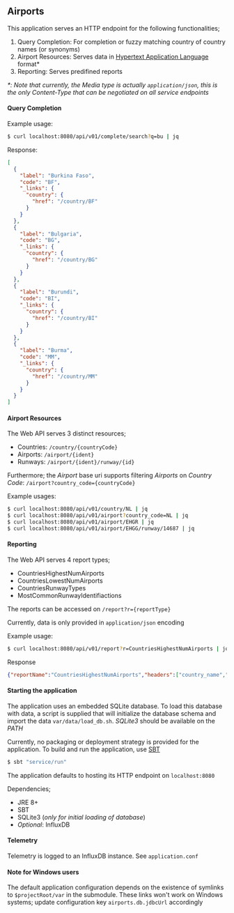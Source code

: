 Airports
------

This application serves an HTTP endpoint for the following functionalities;

1. Query Completion: For completion or fuzzy matching country of country names (or synonyms)
2. Airport Resources: Serves data in [Hypertext Application Language](http://stateless.co/hal_specification.html) format*
3. Reporting: Serves predifined reports

_*: Note that currently, the Media type is actually `application/json`, this is the only Content-Type that can be negotiated on all service endpoints_

#### Query Completion

Example usage:
```bash
$ curl localhost:8080/api/v01/complete/search?q=bu | jq
```

Response:
```json
[
  {
    "label": "Burkina Faso",
    "code": "BF",
    "_links": {
      "country": {
        "href": "/country/BF"
      }
    }
  },
  {
    "label": "Bulgaria",
    "code": "BG",
    "_links": {
      "country": {
        "href": "/country/BG"
      }
    }
  },
  {
    "label": "Burundi",
    "code": "BI",
    "_links": {
      "country": {
        "href": "/country/BI"
      }
    }
  },
  {
    "label": "Burma",
    "code": "MM",
    "_links": {
      "country": {
        "href": "/country/MM"
      }
    }
  }
]
```

#### Airport Resources

The Web API serves 3 distinct resources;

* Countries: `/country/{countryCode}`
* Airports: `/airport/{ident}`
* Runways: `/airport/{ident}/runway/{id}`

Furthermore; the _Airport_ base uri supports filtering _Airports_ on _Country Code_: `/airport?country_code={countryCode}`

Example usages:
```bash
$ curl localhost:8080/api/v01/country/NL | jq
$ curl localhost:8080/api/v01/airport?country_code=NL | jq
$ curl localhost:8080/api/v01/airport/EHGR | jq
$ curl localhost:8080/api/v01/airport/EHGG/runway/14687 | jq
```

#### Reporting

The Web API serves 4 report types;
* CountriesHighestNumAirports
* CountriesLowestNumAirports
* CountriesRunwayTypes
* MostCommonRunwayIdentifiactions

The reports can be accessed on `/report?r={reportType}`

Currently, data is only provided in `application/json` encoding

Example usage:
```bash
$ curl localhost:8080/api/v01/report?r=CountriesHighestNumAirports | jq -c
```

Response
```json
{"reportName":"CountriesHighestNumAirports","headers":["country_name","num_airports"],"data":[["United States","21501"],["Brazil","3839"],["Canada","2454"],["Australia","1908"],["Russia","920"],["France","789"],["Argentina","713"],["Germany","703"],["Colombia","700"],["Venezuela","592"]]}
```

#### Starting the application

The application uses an embedded SQLite database. To load this database with data, a script is supplied that will initialize the database schema and import the data `var/data/load_db.sh`. _SQLite3_ should be available on the _PATH_

Currently, no packaging or deployment strategy is provided for the application. To build and run the application, use [SBT](https://www.scala-sbt.org/)

```bash
$ sbt "service/run"
```

The application defaults to hosting its HTTP endpoint on `localhost:8080`

Dependencies;
* JRE 8+
* SBT
* SQLite3 (_only for initial loading of database_)
* _Optional_: InfluxDB

#### Telemetry

Telemetry is logged to an InfluxDB instance. See `application.conf`

#### Note for Windows users

The default application configuration depends on the existence of symlinks to `$projectRoot/var` in the submodule. These links won't work on Windows systems; update configuration key `airports.db.jdbcUrl` accordingly  